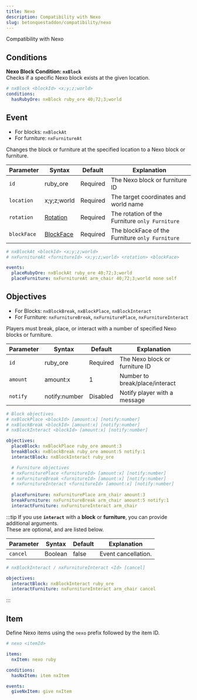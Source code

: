 ```yaml
---
title: Nexo
description: Compatibility with Nexo
slug: betonquestaddon/compatibility/nexo
---
```


Compatibility with Nexo

## Conditions

**Nexo Block Condition: `nxBlock`**\
Checks if a specific Nexo block exists at the given location.

```yaml
# nxBlock <blockId> <x;y;z;world>
conditions:
  hasRubyOre: nxBlock ruby_ore 40;72;3;world
```

## Event
- For blocks: `nxBlockAt`
- For furniture: `nxFurnitureAt`

Changes the block or furniture at the specified location to a Nexo block or furniture.

| Parameter   | Syntax                                                                          | Default  | Explanation                                     |
|-------------|---------------------------------------------------------------------------------|----------|-------------------------------------------------|
| `id`        | ruby_ore                                                                        | Required | The Nexo block or furniture ID                  |
| `location`  | x;y;z;world                                                                     | Required | The target coordinates and world name           |
| `rotation`  | [Rotation](https://jd.papermc.io/paper/1.21.8/org/bukkit/Rotation.html)         | Required | The rotation of the Furniture `only Furniture`  |
| `blockFace` | [BlockFace](https://jd.papermc.io/paper/1.21.8/org/bukkit/block/BlockFace.html) | Required | The blockFace of the Furniture `only Furniture` |

```yaml
# nxBlockAt <blockId> <x;y;z;world>
# nxFurnitureAt <furnitureId> <x;y;z;world> <rotation> <blockFace>

events:
  placeRubyOre: nxBlockAt ruby_ore 40;72;3;world
  placeFurniture: nxFurnitureAt arm_chair 40;72;3;world none self
```

## **Objectives**
- For Blocks: `nxBlockBreak`, `nxBlockPlace`, `nxBlockInteract`
- For Furniture: `nxFurnitureBreak`, `nxFurniturePlace`, `nxFurnitureInteract`

Players must break, place, or interact with a number of specified Nexo blocks or furniture.

| Parameter | Syntax        | Default  | Explanation                    |
|-----------|---------------|----------|--------------------------------|
| `id`      | ruby_ore      | Required | The Nexo block or furniture ID |
| `amount`  | amount:x      | 1        | Number to break/place/interact |
| `notify`  | notify:number | Disabled | Notify player with a message   |
```yaml
# Block objectives
# nxBlockPlace <blockId> [amount:x] [notify:number]
# nxBlockBreak <blockId> [amount:x] [notify:number]
# nxBlockInteract <blockId> [amount:x] [notify:number]

objectives:
  placeBlock: nxBlockPlace ruby_ore amount:3
  breakBlock: nxBlockBreak ruby_ore amount:5 notify:1
  interactBlock: nxBlockInteract ruby_ore

  # Furniture objectives
  # nxFurniturePlace <furnitureId> [amount:x] [notify:number]
  # nxFurnitureBreak <furnitureId> [amount:x] [notify:number]
  # nxFurnitureInteract <furnitureId> [amount:x] [notify:number]
  
  placeFurniture: nxFurniturePlace arm_chair amount:3
  breakFurniture: nxFurnitureBreak arm_chair amount:5 notify:1
  interactFurniture: nxFurnitureInteract arm_chair
```
:::tip
If you use **`interact`** with a **block** or **furniture**, you can provide additional arguments.\
These are optional, and are listed below.

| Parameter | Syntax  | Default | Explanation         |
|-----------|---------|---------|---------------------|
| `cancel`  | Boolean | false   | Event cancellation. |
```yaml
# nxBlockInteract / nxFurnitureInteract <Id> [cancel]

objectives:
  interactBlock: nxBlockInteract ruby_ore
  interactFurniture: nxFurnitureInteract arm_chair cancel
``` 
:::

## **Item**
Define Nexo items using the `nexo` prefix followed by the item ID.

```yaml
# nexo <itemId>

items:
  nxItem: nexo ruby

conditions:
  hasNxItem: item nxItem

events:
  giveNxItem: give nxItem
```
